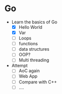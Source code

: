 # Go

- Learn the basics of Go
    - [x]  Hello World
    - [x]  Var
    - [ ]  Loops
    - [ ]  functions
    - [ ]  data structures
    - [ ]  OOP?
    - [ ]  Multi threading

- Attempt
    - [ ]  AoC again
    - [ ]  Web App
    - [ ]  Compare with C++
    - [ ]  ....